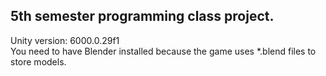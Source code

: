 ## 5th semester programming class project.
Unity version: 6000.0.29f1<br>
You need to have Blender installed because the game uses *.blend files to store models.
